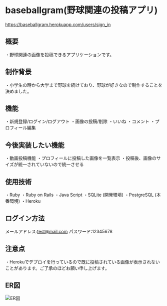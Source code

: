 # baseballgram(野球関連の投稿アプリ)
https://baseballgram.herokuapp.com/users/sign_in

## 概要
・野球関連の画像を投稿できるアプリケーションです。

## 制作背景
・小学生の時から大学まで野球を続けており、野球が好きなので制作することを決めました。

## 機能
・新規登録/ログイン/ログアウト
・画像の投稿/削除
・いいね
・コメント
・プロフィール編集

## 今後実装したい機能
・動画投稿機能
・プロフィールに投稿した画像を一覧表示
・投稿後、画像のサイズが統一されていないので統一させる

## 使用技術
・Ruby
・Ruby on Rails
・Java Script
・SQLite (開発環境)
・PostgreSQL (本番環境)
・Heroku

## ログイン方法
メールアドレス:test@mail.com
パスワード:12345678

## 注意点
・Herokuでデプロイを行っているので既に投稿されている画像が表示されないことがあります。ご了承のほどお願い申し上げます。

## ER図
![ER図](https://user-images.githubusercontent.com/52589647/64667371-8f8ad700-d494-11e9-846d-956a7712d7c7.png)
